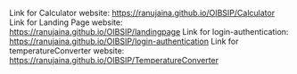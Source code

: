 Link for Calculator website: https://ranujaina.github.io/OIBSIP/Calculator
Link for Landing Page website: https://ranujaina.github.io/OIBSIP/landingpage
Link for login-authentication: https://ranujaina.github.io/OIBSIP/login-authentication
Link for temperatureConverter website: https://ranujaina.github.io/OIBSIP/TemperatureConverter
